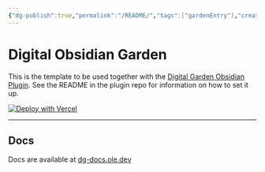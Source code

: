 ```yaml
---
{"dg-publish":true,"permalink":"/README/","tags":["gardenEntry"],"created":"2025-07-25T02:06:54.124+02:00","updated":"2025-07-25T02:26:03.179+02:00"}
---
```


# Digital Obsidian Garden
This is the template to be used together with the [Digital Garden Obsidian Plugin](https://github.com/oleeskild/Obsidian-Digital-Garden). 
See the README in the plugin repo for information on how to set it up.

[![Deploy with Vercel](https://vercel.com/button)](https://vercel.com/new/clone?repository-url=https://github.com/oleeskild/digitalgarden)

---
## Docs
Docs are available at [dg-docs.ole.dev](https://dg-docs.ole.dev/)
